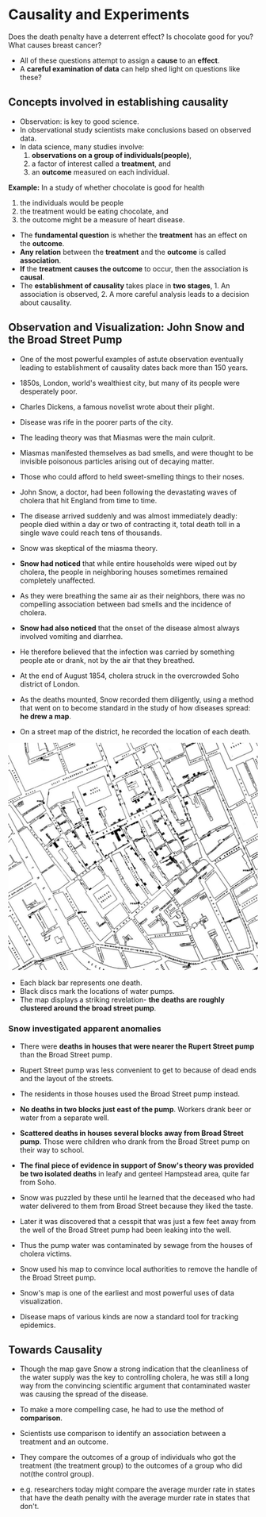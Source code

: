 # Causality and Experiments

Does the death penalty have a deterrent effect?
Is chocolate good for you?
What causes breast cancer?

- All of these questions attempt to assign a **cause** to an **effect**. 
- A **careful examination of data** can help shed light on questions like these?

## Concepts involved in establishing causality

- Observation: is key to good science.
- In observational study scientists make conclusions based on observed data.
- In data science, many studies involve:
	1. **observations on a group of individuals(people)**, 
	2. a factor of interest called a **treatment**, and
	3. an **outcome** measured on each individual.

**Example:** In a study of whether chocolate is good for health
1. the individuals would be people
2. the treatment would be eating chocolate, and
3. the outcome might be a measure of heart disease.

- The **fundamental question** is whether the **treatment** has an effect on the **outcome**.
- **Any relation** between the **treatment** and the **outcome** is called **association**.
- **If** the **treatment causes the outcome** to occur, then the association is **causal**.
- The **establishment of causality** takes place in **two stages**, 1. An association is observed, 2. A more careful analysis leads to a decision about causality.

## Observation and Visualization: John Snow and the Broad Street Pump

- One of the most powerful examples of astute observation eventually leading to establishment of causality dates back more than 150 years. 
- 1850s, London, world's wealthiest city, but many of its people were desperately poor.

- Charles Dickens, a famous novelist wrote about their plight.

- Disease was rife in the poorer parts of the city.

- The leading theory was that Miasmas were the main culprit. 

- Miasmas manifested themselves as bad smells, and were thought to be invisible poisonous particles arising out of decaying matter.

- Those who could afford to held sweet-smelling things to their noses.

- John Snow, a doctor, had been following the devastating waves of cholera that hit England from time to time.

- The disease arrived suddenly and was almost immediately deadly: people died within a day or two of contracting it, total death toll in a single wave could reach tens of thousands.

- Snow was skeptical of the miasma theory. 

- **Snow had noticed** that while entire households were wiped out by cholera, the people in neighboring houses sometimes remained completely unaffected.

- As they were breathing the same air as their neighbors, there was no compelling association between bad smells and the incidence of cholera.

- **Snow had also noticed** that the onset of the disease almost always involved vomiting and diarrhea.  

- He therefore believed that the infection was carried by something people ate or drank, not by the air that they breathed.

- At the end of August 1854, cholera struck in the overcrowded Soho district of London.
- As the deaths mounted, Snow recorded them diligently, using a method that went on to become standard in the study of how diseases spread: **he drew a map**. 
- On a street map of the district, he recorded the location of each death.

![snow map](../figs/snow_map.jpg)

- Each black bar represents one death.
- Black discs mark the locations of water pumps.
- The map displays a striking revelation- **the deaths are roughly clustered around the broad street pump**.


### Snow investigated apparent anomalies

- There were **deaths in houses that were nearer the Rupert Street pump** than the Broad Street pump.
- Rupert Street pump was less convenient to get to because of dead ends and the layout of the streets.
- The residents in those houses used the Broad Street pump instead.

- **No deaths in two blocks just east of the pump**. Workers drank beer or water from a separate well.

- **Scattered deaths in houses several blocks away from Broad Street pump**. Those were children who drank from the Broad Street pump on their way to school.

- **The final piece of evidence in support of Snow's theory was provided be two isolated deaths** in leafy and genteel Hampstead area, quite far from Soho.

- Snow was puzzled by these until he learned that the deceased who had water delivered to them from Broad Street because they liked the taste.

- Later it was discovered that a cesspit that was just a few feet away from the well of the Broad Street pump had been leaking into the well. 

- Thus the pump water was contaminated by sewage from the houses of cholera victims.

- Snow used his map to convince local authorities to remove the handle of the Broad Street pump. 

- Snow's map is one of the earliest and most powerful uses of data visualization. 
- Disease maps of various kinds are now a standard tool for tracking epidemics. 


## Towards Causality

- Though the map gave Snow a strong indication that the cleanliness of the water supply was the key to controlling cholera, he was still a long way from the convincing scientific argument that contaminated waster was causing the spread of the disease.
- To make a more compelling case, he had to use the method of **comparison**.


- Scientists use comparison to identify an association between a treatment and an outcome.
- They compare the outcomes of a group of individuals who got the treatment (the treatment group) to the outcomes of a group who did not(the control group).

- e.g. researchers today might compare the average murder rate in states that have the death penalty with the average murder rate in states that don't.

